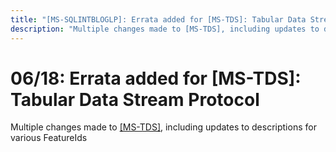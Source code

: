 ```yaml
---
title: "[MS-SQLINTBLOGLP]: Errata added for [MS-TDS]: Tabular Data Stream Protocol"
description: "Multiple changes made to [MS-TDS], including updates to descriptions for various FeatureIds"
---
```


# 06/18: Errata added for [MS-TDS]: Tabular Data Stream Protocol

<p> </p>
<p>Multiple changes made to <span><a href="/openspecs/windows_protocols/MS-TDS/b46a581a-39de-4745-b076-ec4dbb7d13ec">[MS-TDS]</a></span>,
including updates to descriptions for various FeatureIds</p>

<p><a id="EndOfDocument_ST"></a></p>


                